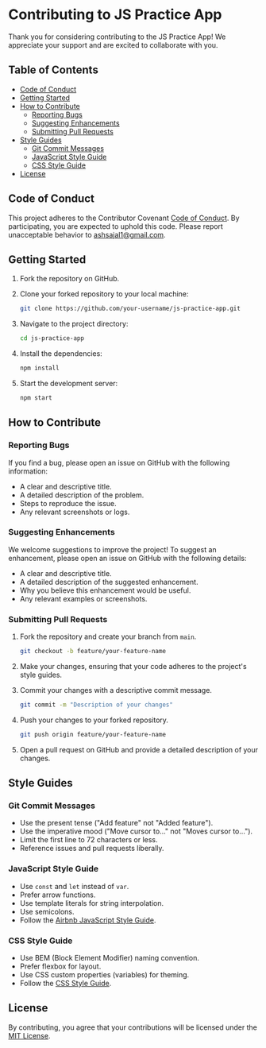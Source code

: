 # Contributing to JS Practice App

Thank you for considering contributing to the JS Practice App! We appreciate your support and are excited to collaborate with you.

## Table of Contents

- [Code of Conduct](#code-of-conduct)
- [Getting Started](#getting-started)
- [How to Contribute](#how-to-contribute)
  - [Reporting Bugs](#reporting-bugs)
  - [Suggesting Enhancements](#suggesting-enhancements)
  - [Submitting Pull Requests](#submitting-pull-requests)
- [Style Guides](#style-guides)
  - [Git Commit Messages](#git-commit-messages)
  - [JavaScript Style Guide](#javascript-style-guide)
  - [CSS Style Guide](#css-style-guide)
- [License](#license)

## Code of Conduct

This project adheres to the Contributor Covenant [Code of Conduct](CODE_OF_CONDUCT.md). By participating, you are expected to uphold this code. Please report unacceptable behavior to [ashsajal1@gmail.com](mailto:ashsajal1@gmail.com).

## Getting Started

1. Fork the repository on GitHub.
2. Clone your forked repository to your local machine:

   ```bash
   git clone https://github.com/your-username/js-practice-app.git
   ```

3. Navigate to the project directory:

   ```bash
   cd js-practice-app
   ```

4. Install the dependencies:

   ```bash
   npm install
   ```

5. Start the development server:

   ```bash
   npm start
   ```

## How to Contribute

### Reporting Bugs

If you find a bug, please open an issue on GitHub with the following information:

- A clear and descriptive title.
- A detailed description of the problem.
- Steps to reproduce the issue.
- Any relevant screenshots or logs.

### Suggesting Enhancements

We welcome suggestions to improve the project! To suggest an enhancement, please open an issue on GitHub with the following details:

- A clear and descriptive title.
- A detailed description of the suggested enhancement.
- Why you believe this enhancement would be useful.
- Any relevant examples or screenshots.

### Submitting Pull Requests

1. Fork the repository and create your branch from `main`.

   ```bash
   git checkout -b feature/your-feature-name
   ```

2. Make your changes, ensuring that your code adheres to the project's style guides.
3. Commit your changes with a descriptive commit message.

   ```bash
   git commit -m "Description of your changes"
   ```

4. Push your changes to your forked repository.

   ```bash
   git push origin feature/your-feature-name
   ```

5. Open a pull request on GitHub and provide a detailed description of your changes.

## Style Guides

### Git Commit Messages

- Use the present tense ("Add feature" not "Added feature").
- Use the imperative mood ("Move cursor to..." not "Moves cursor to...").
- Limit the first line to 72 characters or less.
- Reference issues and pull requests liberally.

### JavaScript Style Guide

- Use `const` and `let` instead of `var`.
- Prefer arrow functions.
- Use template literals for string interpolation.
- Use semicolons.
- Follow the [Airbnb JavaScript Style Guide](https://github.com/airbnb/javascript).

### CSS Style Guide

- Use BEM (Block Element Modifier) naming convention.
- Prefer flexbox for layout.
- Use CSS custom properties (variables) for theming.
- Follow the [CSS Style Guide](https://css-tricks.com/).

## License

By contributing, you agree that your contributions will be licensed under the [MIT License](LICENSE).
